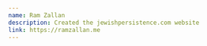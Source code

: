 ```yaml
---
name: Ram Zallan
description: Created the jewishpersistence.com website
link: https://ramzallan.me
---
```


